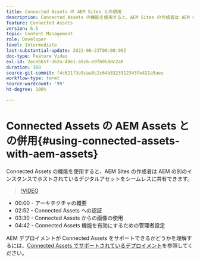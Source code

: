 ```yaml
---
title: Connected Assets の AEM Sites との併用
description: Connected Assets の機能を使用すると、AEM Sites の作成者は AEM の別のインスタンスでホストされているデジタルアセットをシームレスに共有できます。
feature: Connected Assets
version: 6.5
topic: Content Management
role: Developer
level: Intermediate
last-substantial-update: 2022-06-23T00:00:00Z
doc-type: Feature Video
exl-id: 2eceb65f-362a-48e1-a8c6-e9f6954dc2a0
duration: 368
source-git-commit: f4c621f3a9caa8c2c64b8323312343fe421a5aee
workflow-type: tm+mt
source-wordcount: '99'
ht-degree: 100%

---
```


# Connected Assets の AEM Assets との併用{#using-connected-assets-with-aem-assets}

Connected Assets の機能を使用すると、AEM Sites の作成者は AEM の別のインスタンスでホストされているデジタルアセットをシームレスに共有できます。

>[!VIDEO](https://video.tv.adobe.com/v/26060?quality=12&learn=on)

* 00:00 - アーキテクチャの概要
* 02:52 - Connected Assets への認証
* 03:30 - Connected Assets からの画像の使用
* 04:42 - Connected Assets 機能を有効にするための管理者設定

AEM デプロイメントが Connected Assets をサポートできるかどうかを理解するには、[Connected Assets でサポートされているデプロイメント](https://experienceleague.adobe.com/docs/experience-manager-65/assets/using/use-assets-across-connected-assets-instances.html?lang=ja#prerequisites)を参照してください。
